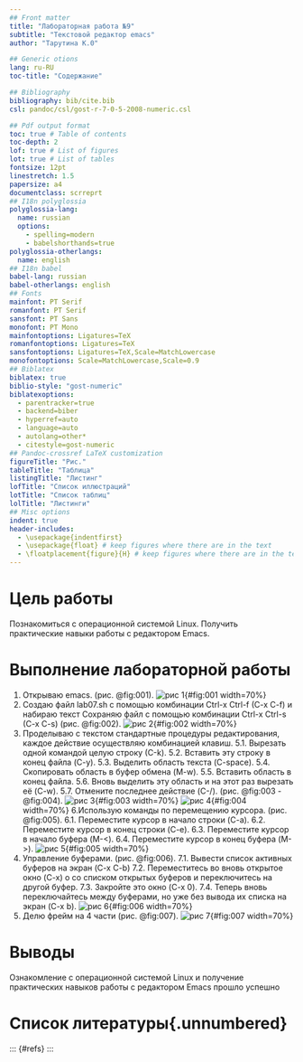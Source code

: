 ```yaml
---
## Front matter
title: "Лабораторная работа №9"
subtitle: "Текстовой редактор emacs"
author: "Тарутина К.0"

## Generic otions
lang: ru-RU
toc-title: "Содержание"

## Bibliography
bibliography: bib/cite.bib
csl: pandoc/csl/gost-r-7-0-5-2008-numeric.csl

## Pdf output format
toc: true # Table of contents
toc-depth: 2
lof: true # List of figures
lot: true # List of tables
fontsize: 12pt
linestretch: 1.5
papersize: a4
documentclass: scrreprt
## I18n polyglossia
polyglossia-lang:
  name: russian
  options:
	- spelling=modern
	- babelshorthands=true
polyglossia-otherlangs:
  name: english
## I18n babel
babel-lang: russian
babel-otherlangs: english
## Fonts
mainfont: PT Serif
romanfont: PT Serif
sansfont: PT Sans
monofont: PT Mono
mainfontoptions: Ligatures=TeX
romanfontoptions: Ligatures=TeX
sansfontoptions: Ligatures=TeX,Scale=MatchLowercase
monofontoptions: Scale=MatchLowercase,Scale=0.9
## Biblatex
biblatex: true
biblio-style: "gost-numeric"
biblatexoptions:
  - parentracker=true
  - backend=biber
  - hyperref=auto
  - language=auto
  - autolang=other*
  - citestyle=gost-numeric
## Pandoc-crossref LaTeX customization
figureTitle: "Рис."
tableTitle: "Таблица"
listingTitle: "Листинг"
lofTitle: "Список иллюстраций"
lotTitle: "Список таблиц"
lolTitle: "Листинги"
## Misc options
indent: true
header-includes:
  - \usepackage{indentfirst}
  - \usepackage{float} # keep figures where there are in the text
  - \floatplacement{figure}{H} # keep figures where there are in the text
---
```


# Цель работы

Познакомиться с операционной системой Linux. Получить практические навыки работы с редактором Emacs.

# Выполнение лабораторной работы

1. Открываю emacs. (рис. @fig:001).
![рис 1](image/image1.png){#fig:001 width=70%}
2. Создаю файл lab07.sh с помощью комбинации Ctrl-x Ctrl-f (C-x C-f) и набираю текст
Сохраняю файл с помощью комбинации Ctrl-x Ctrl-s (C-x C-s) (рис. @fig:002). 
![рис 2](image/image2.png){#fig:002 width=70%}
5. Проделываю с текстом стандартные процедуры редактирования, каждое действие осуществляю комбинацией клавиш.
5.1. Вырезать одной командой целую строку (С-k).
5.2. Вставить эту строку в конец файла (C-y).
5.3. Выделить область текста (C-space).
5.4. Скопировать область в буфер обмена (M-w).
5.5. Вставить область в конец файла.
5.6. Вновь выделить эту область и на этот раз вырезать её (C-w).
5.7. Отмените последнее действие (C-/).
(рис. @fig:003 - @fig:004). 
![рис 3](image/image3.png){#fig:003 width=70%}
![рис 4](image/image4.png){#fig:004 width=70%}
6.Использую команды по перемещению курсора. (рис. @fig:005).
6.1. Переместите курсор в начало строки (C-a).
6.2. Переместите курсор в конец строки (C-e).
6.3. Переместите курсор в начало буфера (M-<).
6.4. Переместите курсор в конец буфера (M->).
![рис 5](image/image5.png){#fig:005 width=70%}
7. Управление буферами. (рис. @fig:006).
7.1. Вывести список активных буферов на экран (C-x C-b)
7.2. Переместитесь во вновь открытое окно (C-x) o со списком открытых буферов
и переключитесь на другой буфер.
7.3. Закройте это окно (C-x 0).
7.4. Теперь вновь переключайтесь между буферами, но уже без вывода их списка на
экран (C-x b).
![рис 6](image/image6.png){#fig:006 width=70%}
8. Делю фрейм на 4 части (рис. @fig:007).
![рис 7](image/image7.png){#fig:007 width=70%}

# Выводы

Ознакомление с операционной системой Linux и получение практических навыков работы с редактором Emacs прошло успешно

# Список литературы{.unnumbered}

::: {#refs}
:::
